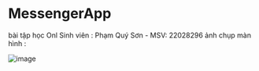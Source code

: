 # MessengerApp
bài tập học Onl
Sinh viên : Phạm Quý Sơn - MSV: 22028296
ảnh chụp màn hình :





![image](https://github.com/phamson1511/MessengerApp/assets/125279953/43ba7be8-bc63-4909-b5f2-f94a0d014ad3)

